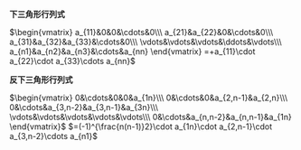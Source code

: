 **下三角形行列式**

$\begin{vmatrix}
a_{11}&0&0&\cdots&0\\\ 
a_{21}&a_{22}&0&\cdots&0\\\ 
a_{31}&a_{32}&a_{33}&\cdots&0\\\ 
\vdots&\vdots&\vdots&\ddots&\vdots\\\ 
a_{n1}&a_{n2}&a_{n3}&\cdots&a_{nn}
\end{vmatrix}
=+a_{11}\cdot a_{22}\cdot a_{33}\cdots a_{nn}$

**反下三角形行列式**

$\begin{vmatrix}
0&\cdots&0&0&a_{1n}\\\ 
0&\cdots&0&a_{2,n-1}&a_{2,n}\\\ 
0&\cdots&a_{3,n-2}&a_{3,n-1}&a_{3n}\\\ 
\vdots&\vdots&\vdots&\vdots&\vdots\\\ 
0&\cdots&a_{n,n-2}&a_{n,n-1}&a_{1n}
\end{vmatrix}$
$=(-1)^{\frac{n(n-1)}2}\cdot a_{1n}\cdot a_{2,n-1}\cdot a_{3,n-2}\cdots a_{n1}$